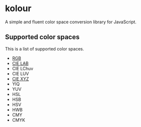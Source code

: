 # kolour
A simple and fluent color space conversion library for JavaScript.

## Supported color spaces
This is a list of supported color spaces.

- [RGB](https://en.m.wikipedia.org/wiki/RGB_color_space)
- [CIE LAB](https://en.m.wikipedia.org/wiki/Lab_color_space)
- CIE LChuv
- CIE LUV
- [CIE XYZ](https://en.m.wikipedia.org/wiki/CIE_XYZ_color_space)
- YIQ
- YUV
- HSL
- HSB
- HSV
- HWB
- CMY
- CMYK
